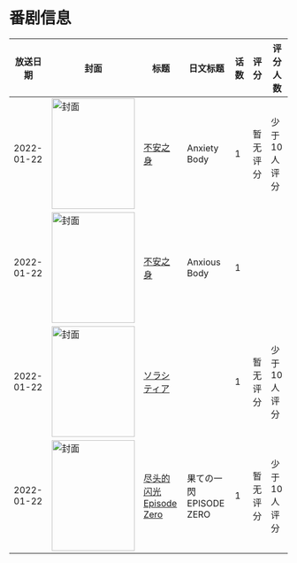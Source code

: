 # 番剧信息

|放送日期|封面|标题|日文标题|话数|评分|评分人数|
|---|---|---|---|---|---|---|
|2022-01-22|<img src="https://lain.bgm.tv/pic/cover/c/13/11/393800_oCCV1.jpg" alt="封面" style="width:150px;height:200px;object-fit:cover;">|[不安之身](https://bangumi.tv/subject/393800)|Anxiety Body|1|暂无评分|少于10人评分|
|2022-01-22|<img src="https://lain.bgm.tv/pic/cover/c/06/0b/388991_F8WvB.jpg" alt="封面" style="width:150px;height:200px;object-fit:cover;">|[不安之身](https://bangumi.tv/subject/388991)|Anxious Body|1|||
|2022-01-22|<img src="https://lain.bgm.tv/pic/cover/c/4b/f8/382371_FRcfC.jpg" alt="封面" style="width:150px;height:200px;object-fit:cover;">|[ソラシティア](https://bangumi.tv/subject/382371)||1|暂无评分|少于10人评分|
|2022-01-22|<img src="https://lain.bgm.tv/pic/cover/c/ee/98/411824_l5S1s.jpg" alt="封面" style="width:150px;height:200px;object-fit:cover;">|[尽头的闪光 Episode Zero](https://bangumi.tv/subject/411824)|果ての一閃 EPISODE ZERO|1|暂无评分|少于10人评分|
